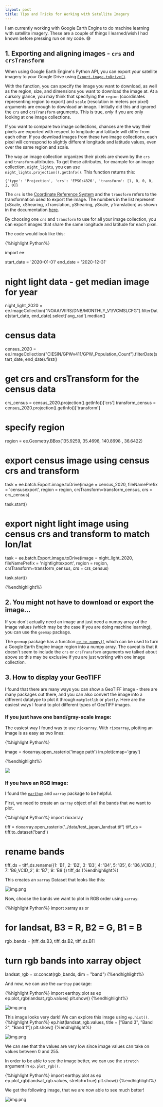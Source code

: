 ```yaml
---
layout: post
title: Tips and Tricks for Working with Satellite Imagery
---
```


I am currently working with Google Earth Engine to do machine learning with satellite imagery. 
These are a couple of things I learned/wish I had known before pressing run on my code. 😅

## 1. Exporting and aligning images - `crs` and `crsTransform`
   
When using Google Earth Engine's Python API, you can export your satellite imagery to your Google Drive using [`Export.image.toDrive()`](https://developers.google.com/earth-engine/apidocs/export-image-todrive).

With the function, you can specify the image you want to download, as well as the region, size, and dimensions you want to download the image at. At a cursory glance, you may think that specifying the `region` (coordinates representing region to export) and `scale` (resolution in meters per pixel) arguments are enough to download an image. 
I initially did this and ignored the `crs` and `crsTransform` arguments. 
This is true, *only* if you are only looking at one image collections. 

If you want to compare two image collections, chances are the way their pixels are exported with respect to longitude and latitude will differ from each other. 
If you download images from these two image collections, each pixel will correspond to slightly different longitude and latitude values, even over the same region and scale.

The way an image collection organizes their pixels are shown by the `crs` and `transform` attributes. To get these attributes, for example for an image collection, `night_lights`, you can use `night_lights.projection().getInfo()`. This function returns this: 

`{'type': 'Projection', 'crs': 'EPSG:4326', 'transform': [1, 0, 0, 0, 1, 0]}`

The `crs` is the [Coordinate Reference System](https://en.wikipedia.org/wiki/Spatial_reference_system) and the `transform` refers to the transformation used to export the image. The numbers in the list represent [xScale, xShearing, xTranslation, yShearing, yScale, yTranslation] as shown in the documentation [here](https://developers.google.com/earth-engine/guides/exporting). 

By choosing one `crs` and `transform` to use for all your image collection, you can export images that share the same longitude and latitude for each pixel. 

The code would look like this: 

{%highlight Python%}

import ee 

start_date = '2020-01-01'
end_date = '2020-12-31'

# night light data - get median image for year
night_light_2020 = ee.ImageCollection("NOAA/VIIRS/DNB/MONTHLY_V1/VCMSLCFG").filterDate(start_date, end_date).select('avg_rad').median()

# census data
census_2020 = ee.ImageCollection("CIESIN/GPWv411/GPW_Population_Count").filterDate(start_date, end_date).first()

# get crs and crsTransform for the census data 
crs_census = census_2020.projection().getInfo()['crs']
transform_census = census_2020.projection().getInfo()['transform']

# specify region
region = ee.Geometry.BBox(135.9259, 35.4698, 140.8698 , 36.6422)

# export census image using census crs and transform 
task = ee.batch.Export.image.toDrive(image = census_2020,
                                     fileNamePrefix = 'censusexport',
                                     region = region,
                                     crsTransform=transform_census,
                                     crs = crs_census)

task.start()

# export night light image using census crs and transform to match lon/lat
task = ee.batch.Export.image.toDrive(image = night_light_2020,
                                     fileNamePrefix = 'nightlightexport',
                                     region = region,
                                     crsTransform=transform_census,
                                     crs = crs_census)

task.start()


{%endhighlight%}



## 2. You might not have to download or export the image...

If you don't actually need an image and just need a numpy array of the image values (which may be the case if you are doing machine learning), you can use the `geemap` package. 

The `geemap` package has a function [`ee_to_numpy()`](https://geemap.org/common/?h=ee_to_numpy#geemap.common.ee_to_geopandas) which can be used to turn a Google Earth Engine image region into a numpy array. 
The caveat is that it doesn't seem to include the `crs` or `crsTransform` arguments we talked about above so this may be exclusive if you are just working with one image collection. 


## 3. How to display your GeoTIFF 

I found that there are many ways you can show a GeoTIFF image - there are many packages out there, and you can also convert the image into a different datatype to plot it through `matplotlib` or `plotly`. 
Here are the easiest ways I found to plot different types of GeoTIFF images. 

### If you just have one band/gray-scale image: 

The easiest way I found was to use `rioxarray`. With `rioxarray`, plotting an image is as easy as two lines: 

{%highlight Python%}

image = rioxarray.open_rasterio('image path')
im.plot(cmap='gray')

{%endhighlight%}

<img src="/assets/tipstricksSI/img.png">

### If you have an RGB image: 

I found the [`earthpy`](https://earthpy.readthedocs.io/en/latest/) and `xarray` package to be helpful.

First, we need to create an `xarray` object of all the bands that we want to plot. 

{%highlight Python%}
import rioxarray

tiff = rioxarray.open_rasterio('../data/test_japan_landsat.tif')
tiff_ds = tiff.to_dataset('band')
# rename bands
tiff_ds = tiff_ds.rename({1: 'B1',
                          2: 'B2',
                          3: 'B3',
                          4: 'B4',
                          5: 'B5',
                          6: 'B6_VCID_1',
                          7: 'B6_VCID_2',
                          8: 'B7',
                          9: 'B8'})
tiff_ds
{%endhighlight%}

This creates an `xarray` Dataset that looks like this: 

![img.png](/assets/tipstricksSI/xarray_output.png)

Now, choose the bands we want to plot in RGB order using `xarray`: 

{%highlight Python%}
import xarray as xr

# for landsat, B3 = R, B2 = G, B1 = B
rgb_bands = [tiff_ds.B3, tiff_ds.B2, tiff_ds.B1]
# turn rgb bands into xarray object
landsat_rgb = xr.concat(rgb_bands, dim = "band")
{%endhighlight%}

And now, we can use the `earthpy` package: 

{%highlight Python%}
import earthpy.plot as ep
ep.plot_rgb(landsat_rgb.values)
plt.show()
{%endhighlight%}

![img.png](/assets/tipstricksSI/earthpy1.png)

This image looks very dark! We can explore this image using `ep.hist()`.
{%highlight Python%}
ep.hist(landsat_rgb.values, title = ["Band 3", "Band 2", "Band 1"])
plt.show()
{%endhighlight%}

![img.png](/assets/tipstricksSI/hist.png)

We can see that the values are very low since image values can take on values between 0 and 255. 

In order to be able to see the image better, we can use the `stretch` argument in `ep.plot_rgb()`. 

{%highlight Python%}
import earthpy.plot as ep
ep.plot_rgb(landsat_rgb.values, stretch=True)
plt.show()
{%endhighlight%}

We get the following image, that we are now able to see much better! 

![img.png](/assets/tipstricksSI/img_stretch.png)

